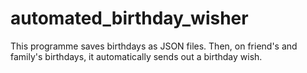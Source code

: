# automated_birthday_wisher
This programme saves birthdays as JSON files. Then, on friend's and family's birthdays, it automatically sends out a birthday wish.
